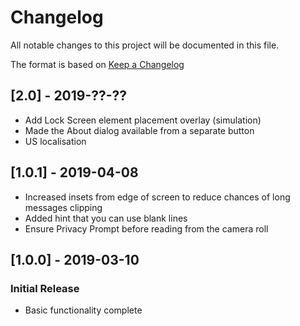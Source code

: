 # Changelog
All notable changes to this project will be documented in this file.

The format is based on [Keep a Changelog](https://keepachangelog.com/en/1.0.0/)

## [2.0] - 2019-??-??
- Add Lock Screen element placement overlay (simulation)
- Made the About dialog available from a separate button
- US localisation

## [1.0.1] - 2019-04-08
- Increased insets from edge of screen to reduce chances of long messages clipping
- Added hint that you can use blank lines
- Ensure Privacy Prompt before reading from the camera roll

## [1.0.0] - 2019-03-10
### Initial Release
- Basic functionality complete
